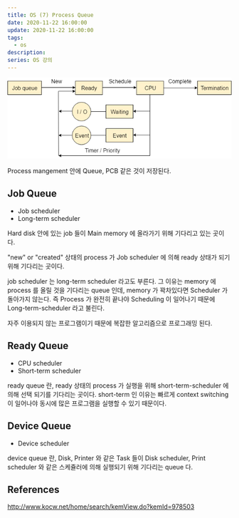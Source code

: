 ```yaml
---
title: OS (7) Process Queue
date: 2020-11-22 16:00:00
update: 2020-11-22 16:00:00
tags:
  - os
description:
series: OS 강의
---
```


![](./images/2020-11-22-queue.png)

Process mangement 안에 Queue, PCB 같은 것이 저장된다.

## Job Queue

- Job scheduler
- Long-term scheduler

Hard disk 안에 있는 job 들이 Main memory 에 올라가기 위해 기다리고 있는 곳이다.

"new" or "created" 상태의 process 가 Job scheduler 에 의해 ready 상태가 되기 위해 기다리는 곳이다.

job scheduler 는 long-term scheduler 라고도 부른다. 그 이유는 memory 에 process 를 올릴 것을 기다리는 queue 인데, memory 가 꽉차있다면 Scheduler 가 돌아가지 않는다. 즉 Process 가 완전히 끝나야 Scheduling 이 일어나기 때문에 Long-term-scheduler 라고 불린다.

자주 이용되지 않는 프로그램이기 때문에 복잡한 알고리즘으로 프로그래밍 된다.

## Ready Queue

- CPU scheduler
- Short-term scheduler

ready queue 란, ready 상태의 process 가 실행을 위해 short-term-scheduler 에 의해 선택 되기를 기다리는 곳이다. short-term 인 이유는 빠르게 context switching 이 일어나야 동시에 많은 프로그램을 실행할 수 있기 때문이다.

## Device Queue

- Device scheduler

device queue 란, Disk, Printer 와 같은 Task 들이 Disk scheduler, Print scheduler 와 같은 스케쥴러에 의해 실행되기 위해 기다리는 queue 다.

## References

http://www.kocw.net/home/search/kemView.do?kemId=978503
